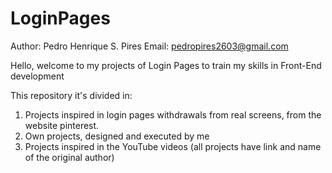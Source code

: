 # LoginPages
Author: Pedro Henrique S. Pires
Email: pedropires2603@gmail.com


Hello, welcome to my projects of Login Pages to train my skills in Front-End development

This repository it's divided in:
  1. Projects inspired in login pages withdrawals from real screens, from the website pinterest.
  2. Own projects, designed and executed by me
  3. Projects inspired in the YouTube videos (all projects have link and name of the original author)
  
  
